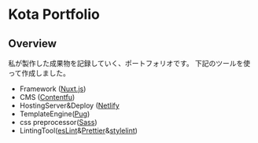 # Kota Portfolio

## Overview

私が製作した成果物を記録していく、ポートフォリオです。
下記のツールを使って作成しました。

* Framework ([Nuxt.js](https://nuxtjs.org))
* CMS ([Contentfu](https://www.contentful.com/))
* HostingServer&Deploy ([Netlify](https://www.netlify.com/)
* TemplateEngine([Pug](https://github.com/pugjs/pug))
* css preprocessor([Sass](https://sass-lang.com/))
* LintingTool([esLint](https://eslint.org/)&[Prettier](https://github.com/prettier/prettier)&[stylelint](https://stylelint.io/))
